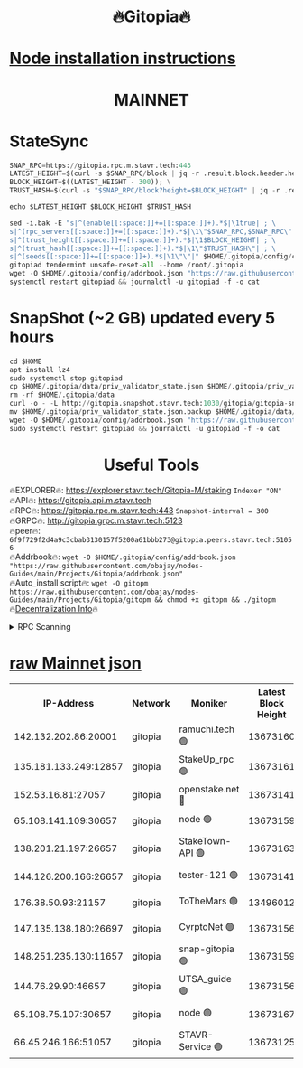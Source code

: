 <h1 align="center"> 🔥Gitopia🔥</h1>

[Node installation instructions](https://github.com/obajay/nodes-Guides/tree/main/Projects/Gitopia)
=

<h1 align="center"> MAINNET</h1>

# StateSync
```python
SNAP_RPC=https://gitopia.rpc.m.stavr.tech:443
LATEST_HEIGHT=$(curl -s $SNAP_RPC/block | jq -r .result.block.header.height); \
BLOCK_HEIGHT=$((LATEST_HEIGHT - 300)); \
TRUST_HASH=$(curl -s "$SNAP_RPC/block?height=$BLOCK_HEIGHT" | jq -r .result.block_id.hash)

echo $LATEST_HEIGHT $BLOCK_HEIGHT $TRUST_HASH

sed -i.bak -E "s|^(enable[[:space:]]+=[[:space:]]+).*$|\1true| ; \
s|^(rpc_servers[[:space:]]+=[[:space:]]+).*$|\1\"$SNAP_RPC,$SNAP_RPC\"| ; \
s|^(trust_height[[:space:]]+=[[:space:]]+).*$|\1$BLOCK_HEIGHT| ; \
s|^(trust_hash[[:space:]]+=[[:space:]]+).*$|\1\"$TRUST_HASH\"| ; \
s|^(seeds[[:space:]]+=[[:space:]]+).*$|\1\"\"|" $HOME/.gitopia/config/config.toml
gitopiad tendermint unsafe-reset-all --home /root/.gitopia
wget -O $HOME/.gitopia/config/addrbook.json "https://raw.githubusercontent.com/obajay/nodes-Guides/main/Projects/Gitopia/addrbook.json"
systemctl restart gitopiad && journalctl -u gitopiad -f -o cat
```
# SnapShot (~2 GB) updated every 5 hours
```python
cd $HOME
apt install lz4
sudo systemctl stop gitopiad
cp $HOME/.gitopia/data/priv_validator_state.json $HOME/.gitopia/priv_validator_state.json.backup
rm -rf $HOME/.gitopia/data
curl -o - -L http://gitopia.snapshot.stavr.tech:1030/gitopia/gitopia-snap.tar.lz4 | lz4 -c -d - | tar -x -C $HOME/.gitopia --strip-components 2
mv $HOME/.gitopia/priv_validator_state.json.backup $HOME/.gitopia/data/priv_validator_state.json
wget -O $HOME/.gitopia/config/addrbook.json "https://raw.githubusercontent.com/obajay/nodes-Guides/main/Projects/Gitopia/addrbook.json"
sudo systemctl restart gitopiad && journalctl -u gitopiad -f -o cat
```
 <h1 align="center"> Useful Tools</h1>

🔥EXPLORER🔥:      https://explorer.stavr.tech/Gitopia-M/staking  `Indexer "ON"` \
🔥API🔥: 			 		 https://gitopia.api.m.stavr.tech \
🔥RPC🔥:           https://gitopia.rpc.m.stavr.tech:443              `Snapshot-interval = 300` \
🔥GRPC🔥:          http://gitopia.grpc.m.stavr.tech:5123 \
🔥peer🔥:					 `6f9f729f2d4a9c3cbab3130157f5200a61bbb273@gitopia.peers.stavr.tech:51056` \
🔥Addrbook🔥:    ```wget -O $HOME/.gitopia/config/addrbook.json "https://raw.githubusercontent.com/obajay/nodes-Guides/main/Projects/Gitopia/addrbook.json"``` \
🔥Auto_install script🔥: ```wget -O gitopm https://raw.githubusercontent.com/obajay/nodes-Guides/main/Projects/Gitopia/gitopm && chmod +x gitopm && ./gitopm``` \
🔥[Decentralization Info](https://github.com/obajay/StateSync-snapshots/tree/main/Projects/Gitopia/Decentralization)🔥

<details>
<summary>RPC Scanning</summary>

<h2 align="center"> We scan nodes in real time every 4 hours. And we provide the final result of RPC endpoints.
We cannot influence the operation of these nodes in any way. </h2>


```python
If Voting Power is higher than 0 --> then the Node is a validator of the network and may be subject to attack and be a potential threat to the chain.
```
```python
We marked such validators with a red symbol
```

</details>

[raw Mainnet json](https://rpc-check.gitopm.stavr.tech/gitopm/rpc-gitopm-result.json)
=

<table><tr><th>IP-Address</th><th>Network</th><th>Moniker</th><th>Latest Block Height</th><th>Earliest Block Height</th><th>Catching Up</th><th>Tx Index</th><th>Voting Power</th><th>Scan Time</th></tr><tr><td>142.132.202.86:20001</td><td>gitopia</td><td>ramuchi.tech 🟢</td><td>13673160</td><td>6548337</td><td>False</td><td>on</td><td>0</td><td>2024-02-11T20:10:36.668560021UTC</td></tr><tr><td>135.181.133.249:12857</td><td>gitopia</td><td>StakeUp_rpc 🟢</td><td>13673161</td><td>8010001</td><td>False</td><td>on</td><td>0</td><td>2024-02-11T20:10:37.020568628UTC</td></tr><tr><td>152.53.16.81:27057</td><td>gitopia</td><td>openstake.net 🔴</td><td>13673141</td><td>10455001</td><td>False</td><td>off</td><td>43073</td><td>2024-02-11T20:10:00.912187301UTC</td></tr><tr><td>65.108.141.109:30657</td><td>gitopia</td><td>node 🟢</td><td>13673159</td><td>12299845</td><td>False</td><td>on</td><td>0</td><td>2024-02-11T20:10:34.112637969UTC</td></tr><tr><td>138.201.21.197:26657</td><td>gitopia</td><td>StakeTown-API 🟢</td><td>13673163</td><td>12733501</td><td>False</td><td>on</td><td>0</td><td>2024-02-11T20:10:41.473880773UTC</td></tr><tr><td>144.126.200.166:26657</td><td>gitopia</td><td>tester-121 🟢</td><td>13673141</td><td>12832814</td><td>False</td><td>off</td><td>0</td><td>2024-02-11T20:10:03.317152757UTC</td></tr><tr><td>176.38.50.93:21157</td><td>gitopia</td><td>ToTheMars 🟢</td><td>13496012</td><td>12883228</td><td>False</td><td>on</td><td>0</td><td>2024-02-11T20:10:03.732005156UTC</td></tr><tr><td>147.135.138.180:26697</td><td>gitopia</td><td>CyrptoNet 🟢</td><td>13673156</td><td>12883228</td><td>False</td><td>off</td><td>0</td><td>2024-02-11T20:10:29.607519405UTC</td></tr><tr><td>148.251.235.130:11657</td><td>gitopia</td><td>snap-gitopia 🟢</td><td>13673159</td><td>12908001</td><td>False</td><td>on</td><td>0</td><td>2024-02-11T20:10:34.348131137UTC</td></tr><tr><td>144.76.29.90:46657</td><td>gitopia</td><td>UTSA_guide 🟢</td><td>13673156</td><td>13035301</td><td>False</td><td>on</td><td>0</td><td>2024-02-11T20:10:29.316165060UTC</td></tr><tr><td>65.108.75.107:30657</td><td>gitopia</td><td>node 🟢</td><td>13673167</td><td>13189502</td><td>False</td><td>on</td><td>0</td><td>2024-02-11T20:10:48.009117092UTC</td></tr><tr><td>66.45.246.166:51057</td><td>gitopia</td><td>STAVR-Service 🟢</td><td>13673125</td><td>13661001</td><td>False</td><td>on</td><td>0</td><td>2024-02-11T20:10:18.738039783UTC</td></tr></table>
